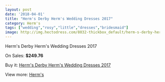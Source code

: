 ```yaml
---
layout: post
date: '2018-04-01'
title: "Herm's Derby Herm's Wedding Dresses 2017"
category: Herm's
tags: ["wedding","rosy","little","dresses","bridesmaid"]
image: http://img.hectodress.com/8032-thickbox_default/herm-s-derby-herm-s-wedding-dresses-2013.jpg
---
```

Herm's Derby Herm's Wedding Dresses 2017

On Sales: **$249.76**
<a href="https://www.hectodress.com/herm-s/4043-herm-s-derby-herm-s-wedding-dresses-2013.html"><amp-img layout="responsive" width="600" height="600" src="//img.hectodress.com/8032-thickbox_default/herm-s-derby-herm-s-wedding-dresses-2013.jpg" alt="Herm's Derby Herm's Wedding Dresses 2017 0" /></a>
<a href="https://www.hectodress.com/herm-s/4043-herm-s-derby-herm-s-wedding-dresses-2013.html"><amp-img layout="responsive" width="600" height="600" src="//img.hectodress.com/8033-thickbox_default/herm-s-derby-herm-s-wedding-dresses-2013.jpg" alt="Herm's Derby Herm's Wedding Dresses 2017 1" /></a>

Buy it: [Herm's Derby Herm's Wedding Dresses 2017](https://www.hectodress.com/herm-s/4043-herm-s-derby-herm-s-wedding-dresses-2013.html "Herm's Derby Herm's Wedding Dresses 2017")

View more: [Herm's](https://www.hectodress.com/71-herm-s "Herm's")